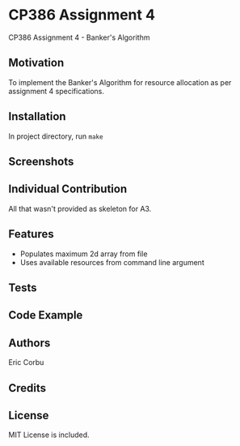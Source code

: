 # CP386 Assignment 4
CP386 Assignment 4 - Banker's Algorithm
## Motivation
To implement the Banker's Algorithm for resource allocation as per assignment 4 specifications.
## Installation
In project directory, run `make`
## Screenshots

## Individual Contribution
All that wasn't provided as skeleton for A3.
## Features
- Populates maximum 2d array from file
- Uses available resources from command line argument

## Tests

## Code Example

## Authors
Eric Corbu
## Credits

## License
MIT License is included.
